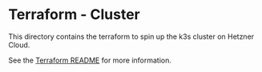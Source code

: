 # Terraform - Cluster

This directory contains the terraform to spin up the k3s cluster on Hetzner Cloud.

See the [Terraform README](../README.md) for more information.
